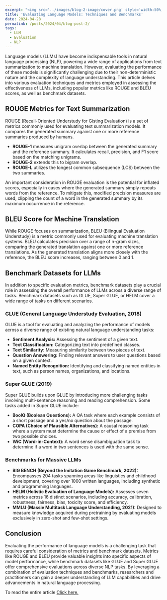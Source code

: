 ```yaml
---
excerpt: "<img src='../images/blog-2-image/cover.png' style='width:50%;'>"
title: 'Evaluating Language Models: Techniques and Benchmarks'
date: 2024-04-28
permalink: /posts/2024/04/blog-post-2/
tags:
  - LLM
  - Evaluation
  - NLP
---
```


Language models (LLMs) have become indispensable tools in natural language processing (NLP), powering a wide range of applications from text summarization to machine translation. However, evaluating the performance of these models is significantly challenging due to their non-deterministic nature and the complexity of language understanding. This article delves into various evaluation techniques and metrics employed in assessing the effectiveness of LLMs, including popular metrics like ROUGE and BLEU scores, as well as benchmark datasets.

## ROUGE Metrics for Text Summarization

ROUGE (Recall-Oriented Understudy for Gisting Evaluation) is a set of metrics commonly used for evaluating text summarization models. It compares the generated summary against one or more reference summaries produced by humans.

- **ROUGE-1** measures unigram overlap between the generated summary and the reference summary. It calculates recall, precision, and F1 score based on the matching unigrams.
- **ROUGE-2** extends this to bigram overlap.
- **ROUGE-L** utilizes the longest common subsequence (LCS) between the two summaries.

An important consideration in ROUGE evaluation is the potential for inflated scores, especially in cases where the generated summary simply repeats words from the reference. To mitigate this, modified precision measures are used, clipping the count of a word in the generated summary by its maximum occurrence in the reference.

## BLEU Score for Machine Translation

While ROUGE focuses on summarization, BLEU (Bilingual Evaluation Understudy) is a metric commonly used for evaluating machine translation systems. BLEU calculates precision over a range of n-gram sizes, comparing the generated translation against one or more reference translations. As the generated translation aligns more closely with the reference, the BLEU score increases, ranging between 0 and 1.

## Benchmark Datasets for LLMs

In addition to specific evaluation metrics, benchmark datasets play a crucial role in assessing the overall performance of LLMs across a diverse range of tasks. Benchmark datasets such as GLUE, Super GLUE, or HELM cover a wide range of tasks on different scenarios.

### GLUE (General Language Understudy Evaluation, 2018)

GLUE is a tool for evaluating and analyzing the performance of models across a diverse range of existing natural language understanding tasks:

- **Sentiment Analysis:** Assessing the sentiment of a given text.
- **Text Classification:** Categorizing text into predefined classes.
- **Text Similarity:** Measuring similarity between two pieces of text.
- **Question Answering:** Finding relevant answers to user questions based on a given context.
- **Named Entity Recognition:** Identifying and classifying named entities in text, such as person names, organizations, and locations.

### Super GLUE (2019)

Super GLUE builds upon GLUE by introducing more challenging tasks involving multi-sentence reasoning and reading comprehension. Some tasks added in Super GLUE include:

- **BoolQ (Boolean Questions):** A QA task where each example consists of a short passage and a yes/no question about the passage.
- **COPA (Choice of Plausible Alternatives):** A causal reasoning task where a system must determine the cause or effect of a premise from two possible choices.
- **WiC (Word-in-Context):** A word sense disambiguation task to determine if a word in two sentences is used with the same sense.

### Benchmarks for Massive LLMs

- **BIG BENCH (Beyond the Imitation Game Benchmark, 2022):** Encompasses 204 tasks spanning areas like linguistics and childhood development, covering over 1000 written languages, including synthetic and programming languages.
- **HELM (Holistic Evaluation of Language Models):** Assesses seven metrics across 16 distinct scenarios, including accuracy, calibration, robustness, fairness, bias, toxicity score, and efficiency.
- **MMLU (Massie Multitask Language Understanding, 2021):** Designed to measure knowledge acquired during pretraining by evaluating models exclusively in zero-shot and few-shot settings.

## Conclusion

Evaluating the performance of language models is a challenging task that requires careful consideration of metrics and benchmark datasets. Metrics like ROUGE and BLEU provide valuable insights into specific aspects of model performance, while benchmark datasets like GLUE and Super GLUE offer comprehensive evaluations across diverse NLP tasks. By leveraging a combination of evaluation techniques and benchmarks, researchers and practitioners can gain a deeper understanding of LLM capabilities and drive advancements in natural language processing.

To read the entire article [Click here.](https://medium.com/gopenai/unleashing-the-power-of-language-models-fine-tuning-and-beyond-b3fbf36e0cdc)
